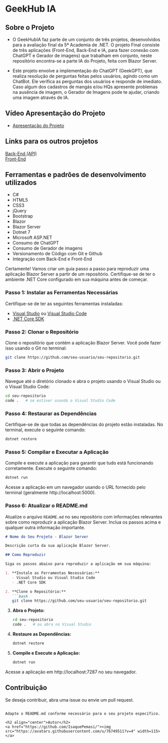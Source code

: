 # GeekHub IA

## Sobre o Projeto 
- O GeekHubIA faz parte de um conjunto de três projetos, desenvolvidos para a avaliação final da 5ª Academia de .NET. O projeto Final consiste de três aplicações (Front-End, Back-End e IA, para fazer conexão com ChatGPT e Gerador de imagens) que trabalham em conjunto, neste repositório encontra-se a parte IA do Projeto, feita com Blazor Server.

- Este projeto envolve a implementação do ChatGPT (GeekGPT), que realiza resolução de perguntas feitas pelos usuários, agindo como um ChatBot. Ele verifica as perguntas dos usuários e responde de imediato. Caso algum dos cadastros  de mangás e/ou HQs apresente problemas na ausência de imagem, o Gerador de Imagens pode te ajudar, criando uma imagem através de IA.

## Vídeo Apresentação do Projeto
- [Apresentação do Projeto]()

## Links para os outros projetos
[Back-End (API)](https://github.com/IsaquePemasi/GeekHubApi)
</br>
[Front-End](https://github.com/IsaquePemasi/GeekHub)

## Ferramentas e padrões de desenvolvimento utilizados
- C#
- HTML5
- CSS3
- jQuery
- Bootstrap 
- Blazor
- Blazor Server
- Dotnet 7
- Microsoft ASP.NET
- Consumo de ChatGPT 
- Consumo de Gerador de imagens
- Versionamento de Código com Git e Github
- Integração com Back-End e Front-End

Certamente! Vamos criar um guia passo a passo para reproduzir uma aplicação Blazor Server a partir de um repositório. Certifique-se de ter o ambiente .NET Core configurado em sua máquina antes de começar.

### Passo 1: Instalar as Ferramentas Necessárias

Certifique-se de ter as seguintes ferramentas instaladas:

- [Visual Studio](https://visualstudio.microsoft.com/pt-br/downloads/) ou [Visual Studio Code](https://code.visualstudio.com/)
- [.NET Core SDK](https://dotnet.microsoft.com/download)

### Passo 2: Clonar o Repositório

Clone o repositório que contém a aplicação Blazor Server. Você pode fazer isso usando o Git no terminal:

```bash
git clone https://github.com/seu-usuario/seu-repositorio.git
```

### Passo 3: Abrir o Projeto

Navegue até o diretório clonado e abra o projeto usando o Visual Studio ou o Visual Studio Code:

```bash
cd seu-repositorio
code .   # se estiver usando o Visual Studio Code
```

### Passo 4: Restaurar as Dependências

Certifique-se de que todas as dependências do projeto estão instaladas. No terminal, execute o seguinte comando:

```bash
dotnet restore
```

### Passo 5: Compilar e Executar a Aplicação

Compile e execute a aplicação para garantir que tudo está funcionando corretamente. Execute o seguinte comando:

```bash
dotnet run
```

Acesse a aplicação em um navegador usando o URL fornecido pelo terminal (geralmente http://localhost:5000).

### Passo 6: Atualizar o README.md

Atualize o arquivo `README.md` no seu repositório com informações relevantes sobre como reproduzir a aplicação Blazor Server. Inclua os passos acima e qualquer outra informação importante.

```markdown
# Nome do Seu Projeto - Blazor Server

Descrição curta da sua aplicação Blazor Server.

## Como Reproduzir

Siga os passos abaixo para reproduzir a aplicação em sua máquina:

1. **Instale as Ferramentas Necessárias:**
   - Visual Studio ou Visual Studio Code
   - .NET Core SDK

2. **Clone o Repositório:**
   ```bash
   git clone https://github.com/seu-usuario/seu-repositorio.git
   ```

3. **Abra o Projeto:**
   ```bash
   cd seu-repositorio
   code .   # ou abra no Visual Studio
   ```

4. **Restaure as Dependências:**
   ```bash
   dotnet restore
   ```

5. **Compile e Execute a Aplicação:**
   ```bash
   dotnet run
   ```

Acesse a aplicação em http://localhost:7287 no seu navegador.

## Contribuição

Se deseja contribuir, abra uma issue ou envie um pull request.

```

Adapte o README.md conforme necessário para o seu projeto específico.

<h2 align="center">Autor</h2>
<a href="https://github.com/IsaquePemasi/"><img src="https://avatars.githubusercontent.com/u/76749511?v=4" width=115></a>
